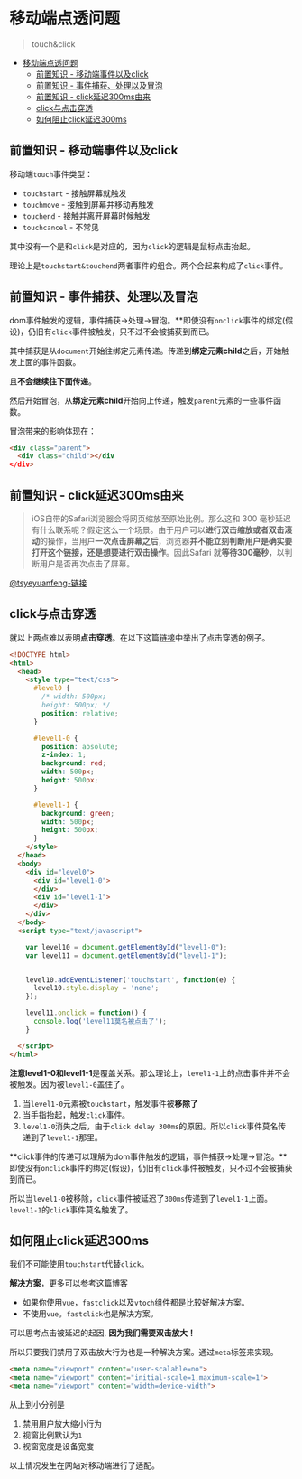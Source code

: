 # 移动端点透问题
> touch&click

<!-- TOC -->

- [移动端点透问题](#移动端点透问题)
  - [前置知识 - 移动端事件以及click](#前置知识---移动端事件以及click)
  - [前置知识 - 事件捕获、处理以及冒泡](#前置知识---事件捕获处理以及冒泡)
  - [前置知识 - click延迟300ms由来](#前置知识---click延迟300ms由来)
  - [click与点击穿透](#click与点击穿透)
  - [如何阻止click延迟300ms](#如何阻止click延迟300ms)

<!-- /TOC -->

## 前置知识 - 移动端事件以及click

移动端`touch`事件类型：

* `touchstart` - 接触屏幕就触发
* `touchmove` - 接触到屏幕并移动再触发
* `touchend` - 接触并离开屏幕时候触发
* `touchcancel` - 不常见

其中没有一个是和`click`是对应的，因为`click`的逻辑是鼠标点击抬起。

理论上是`touchstart&touchend`两者事件的组合。两个合起来构成了`click`事件。

## 前置知识 - 事件捕获、处理以及冒泡

dom事件触发的逻辑，事件捕获->处理->冒泡。**即使没有`onclick`事件的绑定(假设)，仍旧有`click`事件被触发，只不过不会被捕获到而已。

其中捕获是从`document`开始往绑定元素传递。传递到**绑定元素child**之后，开始触发上面的事件函数。

且**不会继续往下面传递**。

然后开始冒泡，从**绑定元素child**开始向上传递，触发`parent`元素的一些事件函数。

冒泡带来的影响体现在：

```html
<div class="parent">
  <div class="child"></div
</div>
```

## 前置知识 - click延迟300ms由来

> iOS自带的Safari浏览器会将网页缩放至原始比例。那么这和 300 毫秒延迟有什么联系呢？假定这么一个场景。由于用户可以**进行双击缩放或者双击滚动**的操作，当用户**一次点击屏幕之后**，浏览器**并不能立刻判断用户是确实要打开这个链接，还是想要进行双击操作**。因此Safari 就**等待300毫秒**，以判断用户是否再次点击了屏幕。

[@tsyeyuanfeng-链接](https://www.jianshu.com/p/6e2b68a93c88)

## click与点击穿透

就以上两点难以表明**点击穿透**。在以下这篇[链接](https://www.jianshu.com/p/dc3bceb10dbb)中举出了点击穿透的例子。

```html
<!DOCTYPE html>
<html>
  <head>
    <style type="text/css">
      #level0 {
        /* width: 500px;
        height: 500px; */
        position: relative;
      }

      #level1-0 {
        position: absolute;
        z-index: 1;
        background: red;
        width: 500px;
        height: 500px;
      }

      #level1-1 {
        background: green;
        width: 500px;
        height: 500px;
      }
    </style>
  </head>
  <body>
    <div id="level0">
      <div id="level1-0">
      </div>
      <div id="level1-1">
      </div> 
    </div>
  </body>
  <script type="text/javascript">

    var level10 = document.getElementById("level1-0");
    var level11 = document.getElementById("level1-1");


    level10.addEventListener('touchstart', function(e) {
      level10.style.display = 'none';
    });

    level11.onclick = function() {
      console.log('level11莫名被点击了');
    }

  </script>
</html>
```

**注意level1-0和level1-1**是覆盖关系。那么理论上，`level1-1`上的点击事件并不会被触发。因为被`level1-0`盖住了。

1. 当`level1-0`元素被`touchstart`，触发事件被**移除了**
2. 当手指抬起，触发`click`事件。
3. `level1-0`消失之后，由于`click delay 300ms`的原因。所以`click`事件莫名传递到了`level1-1`那里。

**click事件的传递可以理解为dom事件触发的逻辑，事件捕获->处理->冒泡。**即使没有`onclick`事件的绑定(假设)，仍旧有`click`事件被触发，只不过不会被捕获到而已。

所以当`level1-0`被移除，`click`事件被延迟了`300ms`传递到了`level1-1`上面。`level1-1`的`click`事件莫名触发了。

## 如何阻止click延迟300ms

我们不可能使用`touchstart`代替`click`。

**解决方案**，更多可以参考这篇[博客](https://www.jianshu.com/p/6e2b68a93c88)

* 如果你使用`vue`，`fastclick`以及`vtoch`组件都是比较好解决方案。
* 不使用`vue`。`fastclick`也是解决方案。

可以思考点击被延迟的起因, **因为我们需要双击放大！**

所以只要我们禁用了双击放大行为也是一种解决方案。通过`meta`标签来实现。

```html
<meta name="viewport" content="user-scalable=no">
<meta name="viewport" content="initial-scale=1,maximum-scale=1">
<meta name="viewport" content="width=device-width">
```

从上到小分别是

1. 禁用用户放大缩小行为
2. 视窗比例默认为`1`
3. 视窗宽度是设备宽度

以上情况发生在网站对移动端进行了适配。
